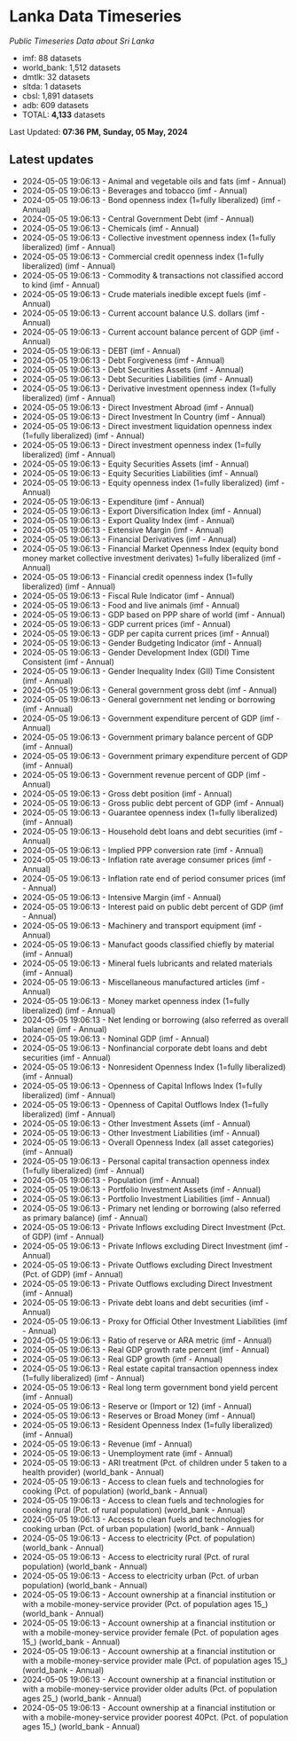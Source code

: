# Lanka Data Timeseries
*Public Timeseries Data about Sri Lanka*

* imf: 88 datasets
* world_bank: 1,512 datasets
* dmtlk: 32 datasets
* sltda: 1 datasets
* cbsl: 1,891 datasets
* adb: 609 datasets
* TOTAL: **4,133** datasets

Last Updated: **07:36 PM, Sunday, 05 May, 2024**

## Latest updates

* 2024-05-05 19:06:13 - Animal and vegetable oils and fats (imf - Annual)
* 2024-05-05 19:06:13 - Beverages and tobacco (imf - Annual)
* 2024-05-05 19:06:13 - Bond openness index (1=fully liberalized) (imf - Annual)
* 2024-05-05 19:06:13 - Central Government Debt (imf - Annual)
* 2024-05-05 19:06:13 - Chemicals (imf - Annual)
* 2024-05-05 19:06:13 - Collective investment openness index (1=fully liberalized) (imf - Annual)
* 2024-05-05 19:06:13 - Commercial credit openness index (1=fully liberalized) (imf - Annual)
* 2024-05-05 19:06:13 - Commodity & transactions not classified accord to kind (imf - Annual)
* 2024-05-05 19:06:13 - Crude materials inedible except fuels (imf - Annual)
* 2024-05-05 19:06:13 - Current account balance U.S. dollars (imf - Annual)
* 2024-05-05 19:06:13 - Current account balance percent of GDP (imf - Annual)
* 2024-05-05 19:06:13 - DEBT (imf - Annual)
* 2024-05-05 19:06:13 - Debt Forgiveness (imf - Annual)
* 2024-05-05 19:06:13 - Debt Securities Assets (imf - Annual)
* 2024-05-05 19:06:13 - Debt Securities Liabilities (imf - Annual)
* 2024-05-05 19:06:13 - Derivative investment openness index (1=fully liberalized) (imf - Annual)
* 2024-05-05 19:06:13 - Direct Investment Abroad (imf - Annual)
* 2024-05-05 19:06:13 - Direct Investment In Country (imf - Annual)
* 2024-05-05 19:06:13 - Direct investment liquidation openness index (1=fully liberalized) (imf - Annual)
* 2024-05-05 19:06:13 - Direct investment openness index (1=fully liberalized) (imf - Annual)
* 2024-05-05 19:06:13 - Equity Securities Assets (imf - Annual)
* 2024-05-05 19:06:13 - Equity Securities Liabilities (imf - Annual)
* 2024-05-05 19:06:13 - Equity openness index (1=fully liberalized) (imf - Annual)
* 2024-05-05 19:06:13 - Expenditure (imf - Annual)
* 2024-05-05 19:06:13 - Export Diversification Index (imf - Annual)
* 2024-05-05 19:06:13 - Export Quality Index (imf - Annual)
* 2024-05-05 19:06:13 - Extensive Margin (imf - Annual)
* 2024-05-05 19:06:13 - Financial Derivatives (imf - Annual)
* 2024-05-05 19:06:13 - Financial Market Openness Index (equity bond money market collective investment derivates) 1=fully liberalized (imf - Annual)
* 2024-05-05 19:06:13 - Financial credit openness index (1=fully liberalized) (imf - Annual)
* 2024-05-05 19:06:13 - Fiscal Rule Indicator (imf - Annual)
* 2024-05-05 19:06:13 - Food and live animals (imf - Annual)
* 2024-05-05 19:06:13 - GDP based on PPP share of world (imf - Annual)
* 2024-05-05 19:06:13 - GDP current prices (imf - Annual)
* 2024-05-05 19:06:13 - GDP per capita current prices (imf - Annual)
* 2024-05-05 19:06:13 - Gender Budgeting Indicator (imf - Annual)
* 2024-05-05 19:06:13 - Gender Development Index (GDI) Time Consistent (imf - Annual)
* 2024-05-05 19:06:13 - Gender Inequality Index (GII) Time Consistent (imf - Annual)
* 2024-05-05 19:06:13 - General government gross debt (imf - Annual)
* 2024-05-05 19:06:13 - General government net lending or borrowing (imf - Annual)
* 2024-05-05 19:06:13 - Government expenditure percent of GDP (imf - Annual)
* 2024-05-05 19:06:13 - Government primary balance percent of GDP (imf - Annual)
* 2024-05-05 19:06:13 - Government primary expenditure percent of GDP (imf - Annual)
* 2024-05-05 19:06:13 - Government revenue percent of GDP (imf - Annual)
* 2024-05-05 19:06:13 - Gross debt position (imf - Annual)
* 2024-05-05 19:06:13 - Gross public debt percent of GDP (imf - Annual)
* 2024-05-05 19:06:13 - Guarantee openness index (1=fully liberalized) (imf - Annual)
* 2024-05-05 19:06:13 - Household debt loans and debt securities (imf - Annual)
* 2024-05-05 19:06:13 - Implied PPP conversion rate (imf - Annual)
* 2024-05-05 19:06:13 - Inflation rate average consumer prices (imf - Annual)
* 2024-05-05 19:06:13 - Inflation rate end of period consumer prices (imf - Annual)
* 2024-05-05 19:06:13 - Intensive Margin (imf - Annual)
* 2024-05-05 19:06:13 - Interest paid on public debt percent of GDP (imf - Annual)
* 2024-05-05 19:06:13 - Machinery and transport equipment (imf - Annual)
* 2024-05-05 19:06:13 - Manufact goods classified chiefly by material (imf - Annual)
* 2024-05-05 19:06:13 - Mineral fuels lubricants and related materials (imf - Annual)
* 2024-05-05 19:06:13 - Miscellaneous manufactured articles (imf - Annual)
* 2024-05-05 19:06:13 - Money market openness index (1=fully liberalized) (imf - Annual)
* 2024-05-05 19:06:13 - Net lending or borrowing (also referred as overall balance) (imf - Annual)
* 2024-05-05 19:06:13 - Nominal GDP (imf - Annual)
* 2024-05-05 19:06:13 - Nonfinancial corporate debt loans and debt securities (imf - Annual)
* 2024-05-05 19:06:13 - Nonresident Openness Index (1=fully liberalized) (imf - Annual)
* 2024-05-05 19:06:13 - Openness of Capital Inflows Index (1=fully liberalized) (imf - Annual)
* 2024-05-05 19:06:13 - Openness of Capital Outflows Index (1=fully liberalized) (imf - Annual)
* 2024-05-05 19:06:13 - Other Investment Assets (imf - Annual)
* 2024-05-05 19:06:13 - Other Investment Liabilities (imf - Annual)
* 2024-05-05 19:06:13 - Overall Openness Index (all asset categories) (imf - Annual)
* 2024-05-05 19:06:13 - Personal capital transaction openness index (1=fully liberalized) (imf - Annual)
* 2024-05-05 19:06:13 - Population (imf - Annual)
* 2024-05-05 19:06:13 - Portfolio Investment Assets (imf - Annual)
* 2024-05-05 19:06:13 - Portfolio Investment Liabilities (imf - Annual)
* 2024-05-05 19:06:13 - Primary net lending or borrowing (also referred as primary balance) (imf - Annual)
* 2024-05-05 19:06:13 - Private Inflows excluding Direct Investment (Pct. of GDP) (imf - Annual)
* 2024-05-05 19:06:13 - Private Inflows excluding Direct Investment (imf - Annual)
* 2024-05-05 19:06:13 - Private Outflows excluding Direct Investment (Pct. of GDP) (imf - Annual)
* 2024-05-05 19:06:13 - Private Outflows excluding Direct Investment (imf - Annual)
* 2024-05-05 19:06:13 - Private debt loans and debt securities (imf - Annual)
* 2024-05-05 19:06:13 - Proxy for Official Other Investment Liabilities (imf - Annual)
* 2024-05-05 19:06:13 - Ratio of reserve or ARA metric (imf - Annual)
* 2024-05-05 19:06:13 - Real GDP growth rate percent (imf - Annual)
* 2024-05-05 19:06:13 - Real GDP growth (imf - Annual)
* 2024-05-05 19:06:13 - Real estate capital transaction openness index (1=fully liberalized) (imf - Annual)
* 2024-05-05 19:06:13 - Real long term government bond yield percent (imf - Annual)
* 2024-05-05 19:06:13 - Reserve or (Import or 12) (imf - Annual)
* 2024-05-05 19:06:13 - Reserves or Broad Money (imf - Annual)
* 2024-05-05 19:06:13 - Resident Openness Index (1=fully liberalized) (imf - Annual)
* 2024-05-05 19:06:13 - Revenue (imf - Annual)
* 2024-05-05 19:06:13 - Unemployment rate (imf - Annual)
* 2024-05-05 19:06:13 - ARI treatment (Pct. of children under 5 taken to a health provider) (world_bank - Annual)
* 2024-05-05 19:06:13 - Access to clean fuels and technologies for cooking (Pct. of population) (world_bank - Annual)
* 2024-05-05 19:06:13 - Access to clean fuels and technologies for cooking rural (Pct. of rural population) (world_bank - Annual)
* 2024-05-05 19:06:13 - Access to clean fuels and technologies for cooking urban (Pct. of urban population) (world_bank - Annual)
* 2024-05-05 19:06:13 - Access to electricity (Pct. of population) (world_bank - Annual)
* 2024-05-05 19:06:13 - Access to electricity rural (Pct. of rural population) (world_bank - Annual)
* 2024-05-05 19:06:13 - Access to electricity urban (Pct. of urban population) (world_bank - Annual)
* 2024-05-05 19:06:13 - Account ownership at a financial institution or with a mobile-money-service provider (Pct. of population ages 15_) (world_bank - Annual)
* 2024-05-05 19:06:13 - Account ownership at a financial institution or with a mobile-money-service provider female (Pct. of population ages 15_) (world_bank - Annual)
* 2024-05-05 19:06:13 - Account ownership at a financial institution or with a mobile-money-service provider male (Pct. of population ages 15_) (world_bank - Annual)
* 2024-05-05 19:06:13 - Account ownership at a financial institution or with a mobile-money-service provider older adults (Pct. of population ages 25_) (world_bank - Annual)
* 2024-05-05 19:06:13 - Account ownership at a financial institution or with a mobile-money-service provider poorest 40Pct. (Pct. of population ages 15_) (world_bank - Annual)